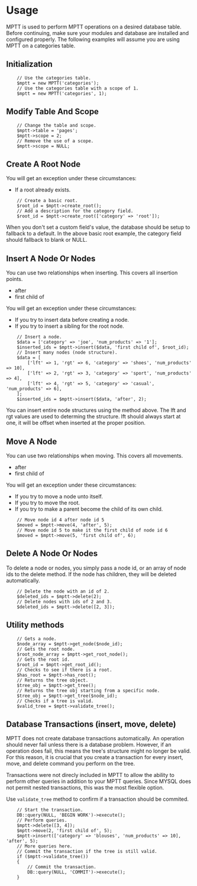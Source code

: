 # Usage

MPTT is used to perform MPTT operations on a desired database table. Before continuing, make sure your modules and database are installed and configured properly. The following examples will assume you are using MPTT on a categories table.

## Initialization
~~~
    // Use the categories table.
    $mptt = new MPTT('categories');
    // Use the categories table with a scope of 1.
    $mptt = new MPTT('categories', 1);
~~~
## Modify Table And Scope
~~~
    // Change the table and scope.
    $mptt->table = 'pages';
    $mptt->scope = 2;
    // Remove the use of a scope.
    $mptt->scope = NULL;
~~~
## Create A Root Node

You will get an exception under these circumstances:

 - If a root already exists.

~~~
    // Create a basic root.
    $root_id = $mptt->create_root();
    // Add a description for the category field.
    $root_id = $mptt->create_root(['category' => 'root']);
~~~

When you don't set a custom field's value, the database should be setup to fallback to a default. In the above basic root example, the category field should fallback to blank or NULL.

## Insert A Node Or Nodes

You can use two relationships when inserting. This covers all insertion points.

 - after
 - first child of

You will get an exception under these circumstances:

 - If you try to insert data before creating a node.
 - If you try to insert a sibling for the root node.

~~~
    // Insert a node.
    $data = ['category' => 'joe', 'num_products' => '1'];
    $inserted_ids = $mptt->insert($data, 'first child of', $root_id);
    // Insert many nodes (node structure).
    $data = [
        ['lft' => 1, 'rgt' => 6, 'category' => 'shoes', 'num_products' => 10],
        ['lft' => 2, 'rgt' => 3, 'category' => 'sport', 'num_products' => 4],
        ['lft' => 4, 'rgt' => 5, 'category' => 'casual', 'num_products' => 6],
    ];
    $inserted_ids = $mptt->insert($data, 'after', 2);
~~~

You can insert entire node structures using the method above. The lft and rgt values are used to determing the structure. lft should always start at one, it will be offset when inserted at the proper position.

## Move A Node

You can use two relationships when moving. This covers all movements.

 - after
 - first child of

You will get an exception under these circumstances:

 - If you try to move a node unto itself.
 - If you try to move the root.
 - If you try to make a parent become the child of its own child.

~~~
    // Move node id 4 after node id 5
    $moved = $mptt->move(4, 'after', 5);
    // Move node id 5 to make it the first child of node id 6
    $moved = $mptt->move(5, 'first child of', 6);
~~~

## Delete A Node Or Nodes

To delete a node or nodes, you simply pass a node id, or an array of node ids to the delete method. If the node has children, they will be deleted automatically.

~~~
    // Delete the node with an id of 2.
    $deleted_ids = $mptt->delete(2);
    // Delete nodes with ids of 2 and 3.
    $deleted_ids = $mptt->delete([2, 3]);
~~~

## Utility methods

~~~
    // Gets a node.
    $node_array = $mptt->get_node($node_id);
    // Gets the root node.
    $root_node_array = $mptt->get_root_node();
    // Gets the root id.
    $root_id = $mptt->get_root_id();
    // Checks to see if there is a root.
    $has_root = $mptt->has_root();
    // Returns the tree object.
    $tree_obj = $mptt->get_tree();
    // Returns the tree obj starting from a specific node.
    $tree_obj = $mptt->get_tree($node_id);
    // Checks if a tree is valid.
    $valid_tree = $mptt->validate_tree();
~~~

## Database Transactions (insert, move, delete)

MPTT does not create database transactions automatically. An operation should never fail unless there is a database problem. However, if an operation does fail, this means the tree's structure might no longer be valid. For this reason, it is crucial that you create a transaction for every insert, move, and delete command you perform on the tree.

Transactions were not direcly included in MPTT to allow the ability to perform other queries in addition to your MPTT queries. Since MYSQL does not permit nested transactions, this was the most flexible option.

Use `validate_tree` method to confirm if a transaction should be commited.

~~~
    // Start the transaction.
    DB::query(NULL, 'BEGIN WORK')->execute();
    // Perform queries.
    $mptt->delete([3, 4]);
    $mptt->move(2, 'first child of', 5);
    $mptt->insert(['category' => 'blouses', 'num_products' => 10], 'after', 5);
    // More queries here.
    // Commit the transaction if the tree is still valid.
    if ($mptt->validate_tree())
    {
        // Commit the transaction.
        DB::query(NULL, 'COMMIT')->execute();
    }
~~~
